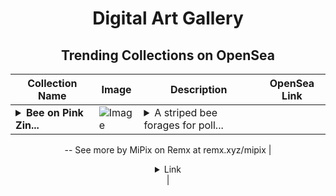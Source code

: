 <div align="center">

# Digital Art Gallery

## Trending Collections on OpenSea

| Collection Name                       | Image                                                                                     | Description                       | OpenSea Link                                                                                          |
|---------------------------------------|-------------------------------------------------------------------------------------------|-----------------------------------|--------------------------------------------------------------------------------------------------------|
| **<details><summary>Bee on Pink Zin...</summary>Bee on Pink Zinnia</details>** | ![Image](https://i.seadn.io/s/raw/files/3bf4979e787d4a421dd3dcc9ebbe9dfb.jpg?w=500&auto=format?w=200&auto=format) | <details><summary>A striped bee forages for poll...</summary>A striped bee forages for pollen on a vibrant pink zinnia flower, captured in sharp detail against a blurred garden backdrop.
--
See more by MiPix on Remx at remx.xyz/mipix</details> | <details><summary>Link</summary>[Bee on Pink Zinnia](https://opensea.io/collection/bee-on-pink-zinnia)</details> |

</div>